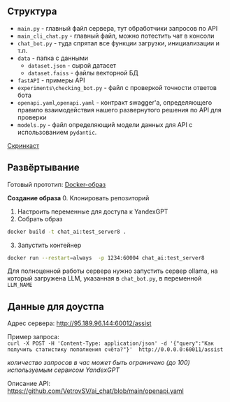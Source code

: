 ## Структура


- `main.py` - главный файл сервера, тут обработчики запросов по API
- `main_cli_chat.py` - главный файл, можно потестить чат в консоли 
- `chat_bot.py` - туда спрятал все функции загрузки, инициализации и т.п.
- `data` - папка с данными
  - `dataset.json` - сырой датасет 
  - `dataset.faiss` - файлы векторной БД
- `fastAPI` - примеры API
- `experiments\checking_bot.py` - файл с проверкой точности ответов бота
- `openapi.yaml`,`openapi.yaml` - контракт swagger'а, определяющего правило взаимодействия нашего развернутого решения по API для проверки
- `models.py` - файл определяющий модели данных для API с использованием `pydantic`.

 
[Скринкаст](https://drive.google.com/file/d/1psd_ouyXrp1EoJtI7dBaFsAFRzRUMesj/view?usp=drive_link)

## Развёртывание

Готовый прототип: [Docker-образ](https://drive.google.com/file/d/145VOKdAfwvT-sv0KIqvn-3sMFiVwFCEA/view?usp=drive_link)

**Создание образа**
0. Клонировать репозиторий
1. Настроить переменные для доступа к YandexGPT
2. Собрать образ
```bash
docker build -t chat_ai:test_server8 .
```
3. Запустить контейнер
```bash
docker run --restart=always  -p 1234:60004 chat_ai:test_server8  
```

Для полноценной работы сервера нужно запустить сервер ollama, на который загружена LLM, указанная в  `chat_bot.py`, 
в переменной `LLM_NAME`


## Данные для  доустпа

Адрес сервера: http://95.189.96.144:60012/assist

Пример запроса:  
`curl -X POST -H 'Content-Type: application/json' -d '{"query":"Как получить статистику пополнения счёта?"}'  http://0.0.0.0:60011/assist`

*количество запросов в час может быть ограничено (до 100) используемым сервисом YandexGPT*

Описание API: https://github.com/VetrovSV/ai_chat/blob/main/openapi.yaml

